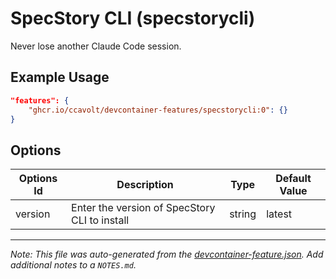 
# SpecStory CLI (specstorycli)

Never lose another Claude Code session.

## Example Usage

```json
"features": {
    "ghcr.io/ccavolt/devcontainer-features/specstorycli:0": {}
}
```

## Options

| Options Id | Description | Type | Default Value |
|-----|-----|-----|-----|
| version | Enter the version of SpecStory CLI to install | string | latest |



---

_Note: This file was auto-generated from the [devcontainer-feature.json](https://github.com/ccavolt/devcontainer-features/blob/main/src/specstorycli/devcontainer-feature.json).  Add additional notes to a `NOTES.md`._
